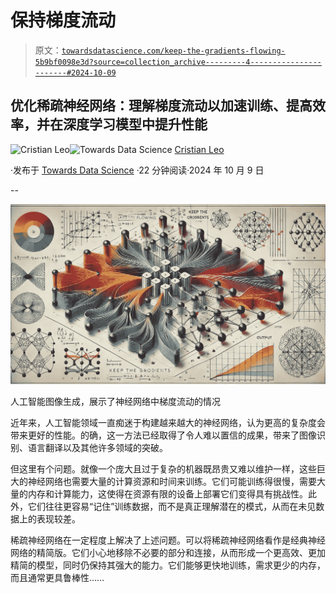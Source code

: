 # 保持梯度流动

> 原文：[`towardsdatascience.com/keep-the-gradients-flowing-5b9bf0098e3d?source=collection_archive---------4-----------------------#2024-10-09`](https://towardsdatascience.com/keep-the-gradients-flowing-5b9bf0098e3d?source=collection_archive---------4-----------------------#2024-10-09)

## 优化稀疏神经网络：理解梯度流动以加速训练、提高效率，并在深度学习模型中提升性能

[](https://medium.com/@cristianleo120?source=post_page---byline--5b9bf0098e3d--------------------------------)![Cristian Leo](https://medium.com/@cristianleo120?source=post_page---byline--5b9bf0098e3d--------------------------------)[](https://towardsdatascience.com/?source=post_page---byline--5b9bf0098e3d--------------------------------)![Towards Data Science](https://towardsdatascience.com/?source=post_page---byline--5b9bf0098e3d--------------------------------) [Cristian Leo](https://medium.com/@cristianleo120?source=post_page---byline--5b9bf0098e3d--------------------------------)

·发布于 [Towards Data Science](https://towardsdatascience.com/?source=post_page---byline--5b9bf0098e3d--------------------------------) ·22 分钟阅读·2024 年 10 月 9 日

--

![](img/e6ffb4275682d74e70e4b11882020c8c.png)

人工智能图像生成，展示了神经网络中梯度流动的情况

近年来，人工智能领域一直痴迷于构建越来越大的神经网络，认为更高的复杂度会带来更好的性能。的确，这一方法已经取得了令人难以置信的成果，带来了图像识别、语言翻译以及其他许多领域的突破。

但这里有个问题。就像一个庞大且过于复杂的机器既昂贵又难以维护一样，这些巨大的神经网络也需要大量的计算资源和时间来训练。它们可能训练得很慢，需要大量的内存和计算能力，这使得在资源有限的设备上部署它们变得具有挑战性。此外，它们往往更容易“记住”训练数据，而不是真正理解潜在的模式，从而在未见数据上的表现较差。

稀疏神经网络在一定程度上解决了上述问题。可以将稀疏神经网络看作是经典神经网络的精简版。它们小心地移除不必要的部分和连接，从而形成一个更高效、更加精简的模型，同时仍保持其强大的能力。它们能够更快地训练，需求更少的内存，而且通常更具鲁棒性……
